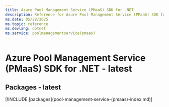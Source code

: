 ```yaml
---
title: Azure Pool Management Service (PMaaS) SDK for .NET
description: Reference for Azure Pool Management Service (PMaaS) SDK for .NET
ms.date: 05/28/2025
ms.topic: reference
ms.devlang: dotnet
ms.service: poolmanagementservice(pmaas)
---
```

# Azure Pool Management Service (PMaaS) SDK for .NET - latest
## Packages - latest
[!INCLUDE [packages](pool-management-service-(pmaas\)-index.md)]